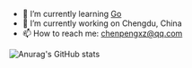 <!-- ### Hi there 👋 -->


- 🌱 I’m currently learning [Go](https://github.com/golang/go)
- 🔭 I’m currently working on Chengdu, China
- 📫 How to reach me: [chenpengxz@qq.com](chenpengxz@qq.com)
<!-- - 😄 Pronouns: ...
- ⚡ Fun fact: ... -->

![Anurag's GitHub stats](https://github-readme-stats.vercel.app/api?username=xiaozuo7&count_private=true&show_icons=true&theme=tokyonight)









